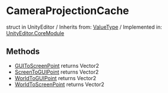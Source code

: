 # CameraProjectionCache
struct in UnityEditor
 / Inherits from: <a href="https://docs.unity3d.com/6000.0/Documentation/ScriptReference/ValueType.html">ValueType</a> / Implemented in: <a href="https://docs.unity3d.com/6000.0/Documentation/ScriptReference/UnityEditor.CoreModule.html">UnityEditor.CoreModule</a>

## Methods
- <a href="https://docs.unity3d.com/6000.0/Documentation/ScriptReference/CameraProjectionCache.GUIToScreenPoint.html">GUIToScreenPoint</a> returns Vector2
- <a href="https://docs.unity3d.com/6000.0/Documentation/ScriptReference/CameraProjectionCache.ScreenToGUIPoint.html">ScreenToGUIPoint</a> returns Vector2
- <a href="https://docs.unity3d.com/6000.0/Documentation/ScriptReference/CameraProjectionCache.WorldToGUIPoint.html">WorldToGUIPoint</a> returns Vector2
- <a href="https://docs.unity3d.com/6000.0/Documentation/ScriptReference/CameraProjectionCache.WorldToScreenPoint.html">WorldToScreenPoint</a> returns Vector2
